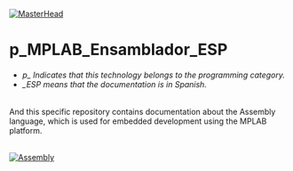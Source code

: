 [![MasterHead](http://dicer0.com/wp-content/uploads/2023/09/Assembly-di_cer0-Banner.png)](https://dicer0.com/#skills)
# p_MPLAB_Ensamblador_ESP
<h6 align="justify">
  <ul>
    <li>p_ Indicates that this technology belongs to the programming category.</li>
    <li>_ESP means that the documentation is in Spanish.</li>
  </ul>
</h6>
And this specific repository contains documentation about the Assembly language, which is used for embedded development using the MPLAB platform.
&nbsp;
<br/>
&nbsp;

[![Assembly](http://dicer0.com/wp-content/uploads/2023/10/p_Assembler.png)](https://dicer0.com/#skills)
